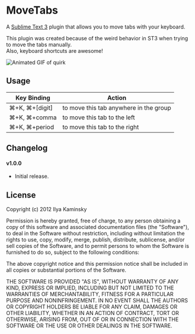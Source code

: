 # MoveTabs #

A [Sublime Text 3](http://www.sublimetext.com/3) plugin that allows you to move tabs with your keyboard.

This plugin was created because of the weird behavior in ST3 when trying to move the tabs manually.  
Also, keyboard shortcuts are awesome!

![Animated GIF of quirk](http://i.imgur.com/ZnHAvx4.gif "This is annoying")

## Usage ##

| Key Binding | Action |
| --- | --- |
| ⌘+K, ⌘+[digit] | to move this tab anywhere in the group |
| ⌘+K, ⌘+comma  | to move this tab to the left |
| ⌘+K, ⌘+period | to move this tab to the right |

## Changelog ##

#### v1.0.0 ####

* Initial release.

## License ##

Copyright (c) 2012 Ilya Kaminsky

Permission is hereby granted, free of charge, to any person obtaining a copy of this software and associated documentation files (the "Software"), to deal in the Software without restriction, including without limitation the rights to use, copy, modify, merge, publish, distribute, sublicense, and/or sell copies of the Software, and to permit persons to whom the Software is furnished to do so, subject to the following conditions:

The above copyright notice and this permission notice shall be included in all copies or substantial portions of the Software.

THE SOFTWARE IS PROVIDED "AS IS", WITHOUT WARRANTY OF ANY KIND, EXPRESS OR IMPLIED, INCLUDING BUT NOT LIMITED TO THE WARRANTIES OF MERCHANTABILITY, FITNESS FOR A PARTICULAR PURPOSE AND NONINFRINGEMENT. IN NO EVENT SHALL THE AUTHORS OR COPYRIGHT HOLDERS BE LIABLE FOR ANY CLAIM, DAMAGES OR OTHER LIABILITY, WHETHER IN AN ACTION OF CONTRACT, TORT OR OTHERWISE, ARISING FROM, OUT OF OR IN CONNECTION WITH THE SOFTWARE OR THE USE OR OTHER DEALINGS IN THE SOFTWARE.
